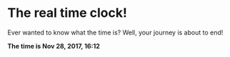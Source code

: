 # The real time clock!

Ever wanted to know what the time is? Well, your journey is about to end!

**The time is Nov 28, 2017, 16:12**